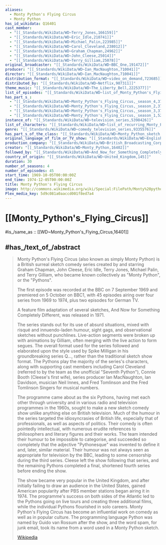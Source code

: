 ```yaml
---
aliases:
  - Monty Python's Flying Circus
  - Monty Python
has_id_wikidata: Q16401
cast_member:
  - "[[_Standards/WikiData/WD~Terry_Jones,166159]]"
  - "[[_Standards/WikiData/WD~Eric_Idle,210741]]"
  - "[[_Standards/WikiData/WD~Michael_Palin,223985]]"
  - "[[_Standards/WikiData/WD~Carol_Cleveland,238012]]"
  - "[[_Standards/WikiData/WD~Graham_Chapman,24962]]"
  - "[[_Standards/WikiData/WD~John_Cleese,25014]]"
  - "[[_Standards/WikiData/WD~Terry_Gilliam,25078]]"
original_broadcaster: "[[_Standards/WikiData/WD~BBC_One,191472]]"
producer: "[[_Standards/WikiData/WD~Ian_MacNaughton,710041]]"
director: "[[_Standards/WikiData/WD~Ian_MacNaughton,710041]]"
distribution_format: "[[_Standards/WikiData/WD~video_on_demand,723685]]"
distributed_by: "[[_Standards/WikiData/WD~Netflix,907311]]"
theme_music: "[[_Standards/WikiData/WD~The_Liberty_Bell,2225377]]"
list_of_episodes: "[[_Standards/WikiData/WD~list_of_Monty_Python's_Flying_Circus_episodes,2470548]]"
has_part_s_:
  - "[[_Standards/WikiData/WD~Monty_Python's_Flying_Circus,_season_4,3729279]]"
  - "[[_Standards/WikiData/WD~Monty_Python's_Flying_Circus,_season_2,3729280]]"
  - "[[_Standards/WikiData/WD~Monty_Python's_Flying_Circus,_season_3,3729281]]"
  - "[[_Standards/WikiData/WD~Monty_Python's_Flying_Circus,_season_1,5275837]]"
instance_of: "[[_Standards/WikiData/WD~television_series,5398426]]"
list_of_characters: "[[_Standards/WikiData/WD~list_of_recurring_Monty_Python's_Flying_Circus_characters,6636184]]"
genre: "[[_Standards/WikiData/WD~comedy_television_series,9335576]]"
has_part_s_of_the_class: "[[_Standards/WikiData/WD~Monty_Python_sketch,16909656]]"
original_language_of_film_or_TV_show: "[[_Standards/WikiData/WD~English,1860]]"
production_company: "[[_Standards/WikiData/WD~British_Broadcasting_Corporation,9531]]"
creator: "[[_Standards/WikiData/WD~Monty_Python,16402]]"
followed_by: "[[_Standards/WikiData/WD~And_Now_for_Something_Completely_Different,16403]]"
country_of_origin: "[[_Standards/WikiData/WD~United_Kingdom,145]]"
duration: 30
number_of_seasons: 4
number_of_episodes: 45
start_time: 1969-10-05T00:00:00Z
end_time: 1974-12-05T00:00:00Z
title: Monty Python's Flying Circus
image: http://commons.wikimedia.org/wiki/Special:FilePath/Monty%20python%20foot.png
Plex_media_key: 5d9c081a0aaccd001f8ed7a4
---
```


# [[Monty_Python's_Flying_Circus]] 

#is_/same_as :: [[WD~Monty_Python's_Flying_Circus,16401]] 

## #has_/text_of_/abstract 

> Monty Python's Flying Circus (also known as simply Monty Python) 
> is a British surreal sketch comedy series created by 
> and starring Graham Chapman, John Cleese, Eric Idle, Terry Jones, Michael Palin, and Terry Gilliam, 
> who became known collectively as "Monty Python", or the "Pythons". 
> 
> The first episode was recorded at the BBC on 7 September 1969 
> and premiered on 5 October on BBC1, with 45 episodes airing over four series from 1969 to 1974, 
> plus two episodes for German TV. 
> 
> A feature film adaptation of several sketches, And Now for Something Completely Different, 
> was released in 1971.
>
> The series stands out for its use of absurd situations, mixed with risqué and innuendo-laden humour, sight gags, and observational sketches without punchlines. Live-action segments were broken up with animations by Gilliam, often merging with the live action to form segues. The overall format used for the series followed and elaborated upon the style used by Spike Milligan in his groundbreaking series Q..., rather than the traditional sketch show format. The Pythons play the majority of the series's characters, along with supporting cast members including Carol Cleveland (referred to by the team as the unofficial "Seventh Python"), Connie Booth (Cleese's first wife), series producer Ian MacNaughton, Ian Davidson, musician Neil Innes, and Fred Tomlinson and the Fred Tomlinson Singers for musical numbers.
>
> The programme came about as the six Pythons, having met each other through university and in various radio and television programmes in the 1960s, sought to make a new sketch comedy show unlike anything else on British television. Much of the humour in the series targeted the idiosyncrasies of British life, especially that of professionals, as well as aspects of politics. Their comedy is often pointedly intellectual, with numerous erudite references to philosophers and literary figures and their works. The team intended their humour to be impossible to categorise, and succeeded so completely that the adjective "Pythonesque" was invented to define it and, later, similar material. Their humour was not always seen as appropriate for television by the BBC, leading to some censorship during the third series. Cleese left the show following that series, and the remaining Pythons completed a final, shortened fourth series before ending the show.
>
> The show became very popular in the United Kingdom, and after initially failing to draw an audience in the United States, gained American popularity after PBS member stations began airing it in 1974. The programme's success on both sides of the Atlantic led to the Pythons going on live tours and creating three additional films, while the individual Pythons flourished in solo careers. Monty Python's Flying Circus has become an influential work on comedy as well as in popular culture. The programming language Python was named by Guido van Rossum after the show, and the word spam, for junk email, took its name from a word used in a Monty Python sketch.
>
> [Wikipedia](https://en.wikipedia.org/wiki/Monty%20Python's%20Flying%20Circus) 

